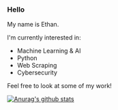 ### Hello

My name is Ethan.

I'm currently interested in:
- Machine Learning & AI
- Python
- Web Scraping
- Cybersecurity

Feel free to look at some of my work!

[![Anurag's github stats](https://github-readme-stats.vercel.app/api?username=etfriedman)](https://github.com/anuraghazra/github-readme-stats)
